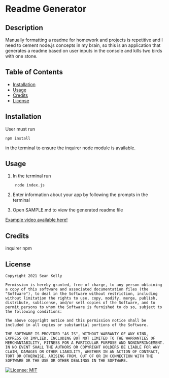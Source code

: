 # Readme Generator

## Description

Manually formatting a readme for homework and projects is repetitive and I need to cement node.js concepts in my brain, so this is an application that generates a readme based on user inputs in the console and kills two birds with one stone. 

## Table of Contents

- [Installation](#installation)
- [Usage](#usage)
- [Credits](#credits)
- [License](#license)

## Installation

User must run

    npm install

<p>in the terminal to ensure the inquirer node module is available.</p>

## Usage

1. In the terminal run

        node index.js

2. Enter information about your app by following the prompts in the terminal
3. Open SAMPLE.md to view the generated readme file

[Example video available here!](https://www.youtube.com/watch?v=IObhS9wkEqw)

## Credits

inquirer npm

## License

    Copyright 2021 Sean Kelly

    Permission is hereby granted, free of charge, to any person obtaining a copy of this software and associated documentation files (the "Software"), to deal in the Software without restriction, including without limitation the rights to use, copy, modify, merge, publish, distribute, sublicense, and/or sell copies of the Software, and to permit persons to whom the Software is furnished to do so, subject to the following conditions:

    The above copyright notice and this permission notice shall be included in all copies or substantial portions of the Software.

    THE SOFTWARE IS PROVIDED "AS IS", WITHOUT WARRANTY OF ANY KIND, EXPRESS OR IMPLIED, INCLUDING BUT NOT LIMITED TO THE WARRANTIES OF MERCHANTABILITY, FITNESS FOR A PARTICULAR PURPOSE AND NONINFRINGEMENT. IN NO EVENT SHALL THE AUTHORS OR COPYRIGHT HOLDERS BE LIABLE FOR ANY CLAIM, DAMAGES OR OTHER LIABILITY, WHETHER IN AN ACTION OF CONTRACT, TORT OR OTHERWISE, ARISING FROM, OUT OF OR IN CONNECTION WITH THE SOFTWARE OR THE USE OR OTHER DEALINGS IN THE SOFTWARE.

[![License: MIT](https://img.shields.io/badge/License-MIT-yellow.svg)](https://opensource.org/licenses/MIT)
